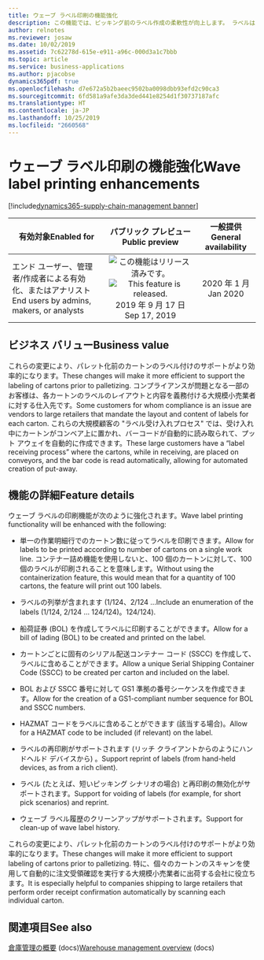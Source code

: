```yaml
---
title: ウェーブ ラベル印刷の機能強化
description: この機能では、ピッキング前のラベル作成の柔軟性が向上します。 ラベルはウェーブ プロセス中に作成されます。 ラベルとレイアウトの定義によって機能が拡充されます。
author: relnotes
ms.reviewer: josaw
ms.date: 10/02/2019
ms.assetid: 7c62278d-615e-e911-a96c-000d3a1c7bbb
ms.topic: article
ms.service: business-applications
ms.author: pjacobse
dynamics365pdf: true
ms.openlocfilehash: d7e672a5b2baeec9502ba0098dbb93efd2c90ca3
ms.sourcegitcommit: 6fd581a9afe3da3ded441e8254d1f30737187afc
ms.translationtype: HT
ms.contentlocale: ja-JP
ms.lasthandoff: 10/25/2019
ms.locfileid: "2660568"
---
```

# <a name="wave-label-printing-enhancements"></a><span data-ttu-id="4476f-105">ウェーブ ラベル印刷の機能強化</span><span class="sxs-lookup"><span data-stu-id="4476f-105">Wave label printing enhancements</span></span>
[!include[dynamics365-supply-chain-management banner](../includes/dynamics365-supply-chain-management.md)]

| <span data-ttu-id="4476f-106">有効対象</span><span class="sxs-lookup"><span data-stu-id="4476f-106">Enabled for</span></span>    |  <span data-ttu-id="4476f-107">パブリック プレビュー</span><span class="sxs-lookup"><span data-stu-id="4476f-107">Public preview</span></span> | <span data-ttu-id="4476f-108">一般提供</span><span class="sxs-lookup"><span data-stu-id="4476f-108">General availability</span></span> | 
| ---------- | :----------: |:----------: |
|<span data-ttu-id="4476f-109">エンド ユーザー、管理者/作成者による有効化、またはアナリスト</span><span class="sxs-lookup"><span data-stu-id="4476f-109">End users by admins, makers, or analysts</span></span>|<span data-ttu-id="4476f-110">![この機能はリリース済みです。](/dynamics365-release-plan/media/green-checkmark.png "この機能はリリース済みです。")</span><span class="sxs-lookup"><span data-stu-id="4476f-110">![This feature is released.](/dynamics365-release-plan/media/green-checkmark.png "This feature is released.")</span></span> <span data-ttu-id="4476f-111">2019 年 9 月 17 日</span><span class="sxs-lookup"><span data-stu-id="4476f-111">Sep 17, 2019</span></span>| <span data-ttu-id="4476f-112">2020 年 1 月</span><span class="sxs-lookup"><span data-stu-id="4476f-112">Jan 2020</span></span>|


## <a name="business-value"></a><span data-ttu-id="4476f-113">ビジネス バリュー</span><span class="sxs-lookup"><span data-stu-id="4476f-113">Business value</span></span>
<!-- bv start -->
<span data-ttu-id="4476f-114">これらの変更により、パレット化前のカートンのラベル付けのサポートがより効率的になります。</span><span class="sxs-lookup"><span data-stu-id="4476f-114">These changes will make it more efficient to support the labeling of cartons prior to palletizing.</span></span> <span data-ttu-id="4476f-115">コンプライアンスが問題となる一部のお客様は、各カートンのラベルのレイアウトと内容を義務付ける大規模小売業者に対する仕入先です。</span><span class="sxs-lookup"><span data-stu-id="4476f-115">Some customers for whom compliance is an issue are vendors to large retailers that mandate the layout and content of labels for each carton.</span></span> <span data-ttu-id="4476f-116">これらの大規模顧客の "ラベル受け入れプロセス" では、受け入れ中にカートンがコンベア上に置かれ、バーコードが自動的に読み取られて、プット アウェイを自動的に作成できます。</span><span class="sxs-lookup"><span data-stu-id="4476f-116">These large customers have a “label receiving process” where the cartons, while in receiving, are placed on conveyors, and the bar code is read automatically, allowing for automated creation of put-away.</span></span>
<!-- bv end -->



## <a name="feature-details"></a><span data-ttu-id="4476f-117">機能の詳細</span><span class="sxs-lookup"><span data-stu-id="4476f-117">Feature details</span></span>
<!--feature detail start -->
<span data-ttu-id="4476f-118">ウェーブ ラベルの印刷機能が次のように強化されます。</span><span class="sxs-lookup"><span data-stu-id="4476f-118">Wave label printing functionality will be enhanced with the following:</span></span>

-  <span data-ttu-id="4476f-119">単一の作業明細行でのカートン数に従ってラベルを印刷できます。</span><span class="sxs-lookup"><span data-stu-id="4476f-119">Allow for labels to be printed according to number of cartons on a single work line.</span></span> <span data-ttu-id="4476f-120">コンテナー詰め機能を使用しないと、100 個のカートンに対して、100 個のラベルが印刷されることを意味します。</span><span class="sxs-lookup"><span data-stu-id="4476f-120">Without using the containerization feature, this would mean that for a quantity of 100 cartons, the feature will print out 100 labels.</span></span>

- <span data-ttu-id="4476f-121">ラベルの列挙が含まれます (1/124、2/124 …</span><span class="sxs-lookup"><span data-stu-id="4476f-121">Include an enumeration of the labels (1/124, 2/124 …</span></span> <span data-ttu-id="4476f-122">124/124)。</span><span class="sxs-lookup"><span data-stu-id="4476f-122">124/124).</span></span>

- <span data-ttu-id="4476f-123">船荷証券 (BOL) を作成してラベルに印刷することができます。</span><span class="sxs-lookup"><span data-stu-id="4476f-123">Allow for a bill of lading (BOL) to be created and printed on the label.</span></span>

- <span data-ttu-id="4476f-124">カートンごとに固有のシリアル配送コンテナー コード (SSCC) を作成して、ラベルに含めることができます。</span><span class="sxs-lookup"><span data-stu-id="4476f-124">Allow a unique Serial Shipping Container Code (SSCC) to be created per carton and included on the label.</span></span>

- <span data-ttu-id="4476f-125">BOL および SSCC 番号に対して GS1 準拠の番号シーケンスを作成できます。</span><span class="sxs-lookup"><span data-stu-id="4476f-125">Allow for the creation of a GS1-compliant number sequence for BOL and SSCC numbers.</span></span>

- <span data-ttu-id="4476f-126">HAZMAT コードをラベルに含めることができます (該当する場合)。</span><span class="sxs-lookup"><span data-stu-id="4476f-126">Allow for a HAZMAT code to be included (if relevant) on the label.</span></span>

- <span data-ttu-id="4476f-127">ラベルの再印刷がサポートされます (リッチ クライアントからのようにハンドヘルド デバイスから) 。</span><span class="sxs-lookup"><span data-stu-id="4476f-127">Support reprint of labels (from hand-held devices, as from a rich client).</span></span>

- <span data-ttu-id="4476f-128">ラベル (たとえば、短いピッキング シナリオの場合) と再印刷の無効化がサポートされます。</span><span class="sxs-lookup"><span data-stu-id="4476f-128">Support for voiding of labels (for example, for short pick scenarios) and reprint.</span></span>

- <span data-ttu-id="4476f-129">ウェーブ ラベル履歴のクリーンアップがサポートされます。</span><span class="sxs-lookup"><span data-stu-id="4476f-129">Support for clean-up of wave label history.</span></span> 

<span data-ttu-id="4476f-130">これらの変更により、パレット化前のカートンのラベル付けのサポートがより効率的になります。</span><span class="sxs-lookup"><span data-stu-id="4476f-130">These changes will make it more efficient to support labeling of cartons prior to palletizing.</span></span> <span data-ttu-id="4476f-131">特に、個々のカートンのスキャンを使用して自動的に注文受領確認を実行する大規模小売業者に出荷する会社に役立ちます。</span><span class="sxs-lookup"><span data-stu-id="4476f-131">It is especially helpful to companies shipping to large retailers that perform order receipt confirmation automatically by scanning each individual carton.</span></span>
<!--feature detail end -->





## <a name="see-also"></a><span data-ttu-id="4476f-132">関連項目</span><span class="sxs-lookup"><span data-stu-id="4476f-132">See also</span></span>

<span data-ttu-id="4476f-133">[倉庫管理の概要](https://docs.microsoft.com/dynamics365/unified-operations/supply-chain/warehousing/warehouse-management-overview) (docs)</span><span class="sxs-lookup"><span data-stu-id="4476f-133">[Warehouse management overview](https://docs.microsoft.com/dynamics365/unified-operations/supply-chain/warehousing/warehouse-management-overview) (docs)</span></span>
